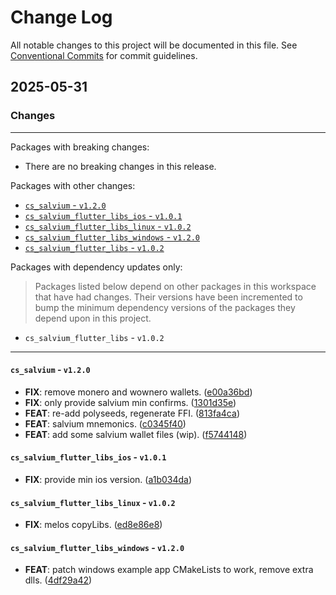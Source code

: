 # Change Log

All notable changes to this project will be documented in this file.
See [Conventional Commits](https://conventionalcommits.org) for commit guidelines.

## 2025-05-31

### Changes

---

Packages with breaking changes:

 - There are no breaking changes in this release.

Packages with other changes:

 - [`cs_salvium` - `v1.2.0`](#cs_salvium---v120)
 - [`cs_salvium_flutter_libs_ios` - `v1.0.1`](#cs_salvium_flutter_libs_ios---v101)
 - [`cs_salvium_flutter_libs_linux` - `v1.0.2`](#cs_salvium_flutter_libs_linux---v102)
 - [`cs_salvium_flutter_libs_windows` - `v1.2.0`](#cs_salvium_flutter_libs_windows---v120)
 - [`cs_salvium_flutter_libs` - `v1.0.2`](#cs_salvium_flutter_libs---v102)

Packages with dependency updates only:

> Packages listed below depend on other packages in this workspace that have had changes. Their versions have been incremented to bump the minimum dependency versions of the packages they depend upon in this project.

 - `cs_salvium_flutter_libs` - `v1.0.2`

---

#### `cs_salvium` - `v1.2.0`

 - **FIX**: remove monero and wownero wallets. ([e00a36bd](https://github.com/cypherstack/cs_salvium/commit/e00a36bd7c8a79b1e11fea8495af3d13ae00f826))
 - **FIX**: only provide salvium min confirms. ([1301d35e](https://github.com/cypherstack/cs_salvium/commit/1301d35e924518ec450ca2fe5edf03225e782170))
 - **FEAT**: re-add polyseeds, regenerate FFI. ([813fa4ca](https://github.com/cypherstack/cs_salvium/commit/813fa4cac39cd2c667034f46b4ef901d97d18e41))
 - **FEAT**: salvium mnemonics. ([c0345f40](https://github.com/cypherstack/cs_salvium/commit/c0345f40861e17f6a859ce78f08777c4c197bb8c))
 - **FEAT**: add some salvium wallet files (wip). ([f5744148](https://github.com/cypherstack/cs_salvium/commit/f574414883e02da831ee86fe3fb7e703a401ee2d))

#### `cs_salvium_flutter_libs_ios` - `v1.0.1`

 - **FIX**: provide min ios version. ([a1b034da](https://github.com/cypherstack/cs_salvium/commit/a1b034daeb11896d4fbe7253a78d22e660c34524))

#### `cs_salvium_flutter_libs_linux` - `v1.0.2`

 - **FIX**: melos copyLibs. ([ed8e86e8](https://github.com/cypherstack/cs_salvium/commit/ed8e86e8b8be0d07b2a3aec4344cf0ba5a753227))

#### `cs_salvium_flutter_libs_windows` - `v1.2.0`

 - **FEAT**: patch windows example app CMakeLists to work, remove extra dlls. ([4df29a42](https://github.com/cypherstack/cs_salvium/commit/4df29a428c9546938828e8b0ee225a6e374708bc))

